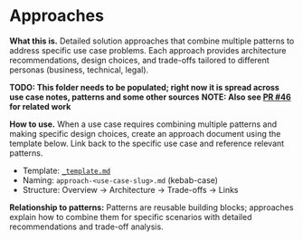 # Approaches

**What this is.** Detailed solution approaches that combine multiple patterns to address specific use case problems. Each approach provides architecture recommendations, design choices, and trade-offs tailored to different personas (business, technical, legal).

**TODO: This folder needs to be populated; right now it is spread across use case notes, patterns and some other sources**
**NOTE: Also see [PR #46](https://github.com/ethereum/iptf-pm/pull/46) for related work**

**How to use.** When a use case requires combining multiple patterns and making specific design choices, create an approach document using the template below. Link back to the specific use case and reference relevant patterns.

- Template: [`_template.md`](./_template.md)
- Naming: `approach-<use-case-slug>.md` (kebab-case)
- Structure: Overview → Architecture → Trade-offs → Links

**Relationship to patterns:** Patterns are reusable building blocks; approaches explain how to combine them for specific scenarios with detailed recommendations and trade-off analysis.
